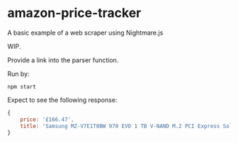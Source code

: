 # amazon-price-tracker
 A basic example of a web scraper using Nightmare.js

WIP.

Provide a link into the parser function.

Run by:

    npm start

Expect to see the following response:

```javascript
{ 
    price: '£166.47',
    title: 'Samsung MZ-V7E1T0BW 970 EVO 1 TB V-NAND M.2 PCI Express Solid State Drive, Black' 
}
```